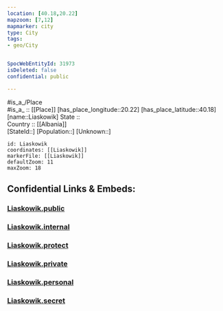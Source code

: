 ```yaml
---
location: [40.18,20.22] 
mapzoom: [7,12] 
mapmarker: city 
type: City
tags:
- geo/City


SpocWebEntityId: 31973
isDeleted: false
confidential: public

---
```

#is_a_/Place  
#is_a_ :: [[Place]] 
[has_place_longitude::20.22] 
[has_place_latitude::40.18] 
[name::Liaskowik] 
State ::  
Country :: [[Albania]]  
[StateId::] 
[Population::] 
[Unknown::] 


```leaflet
id: Liaskowik
coordinates: [[Liaskowik]] 
markerFile: [[Liaskowik]] 
defaultZoom: 11 
maxZoom: 18
```


## Confidential Links & Embeds: 

### [Liaskowik.public](/_public/\Earth\Continent\Europe\Europe~South\Albania\Counties~Albania\Gjirokastër\CityLiaskowik.public.md) 

### [Liaskowik.internal](/_internal/\Earth\Continent\Europe\Europe~South\Albania\Counties~Albania\Gjirokastër\CityLiaskowik.internal.md) 

### [Liaskowik.protect](/_protect/\Earth\Continent\Europe\Europe~South\Albania\Counties~Albania\Gjirokastër\CityLiaskowik.protect.md) 

### [Liaskowik.private](/_private/\Earth\Continent\Europe\Europe~South\Albania\Counties~Albania\Gjirokastër\CityLiaskowik.private.md) 

### [Liaskowik.personal](/_personal/\Earth\Continent\Europe\Europe~South\Albania\Counties~Albania\Gjirokastër\CityLiaskowik.personal.md) 

### [Liaskowik.secret](/_secret/\Earth\Continent\Europe\Europe~South\Albania\Counties~Albania\Gjirokastër\CityLiaskowik.secret.md)

